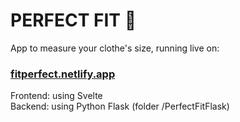 <h1>PERFECT FIT 👕</h1>
App to measure your clothe's size, running live on:
<h3><a href="https://fitperfect.netlify.app/">fitperfect.netlify.app</a></h3>

Frontend: using Svelte
<br>
Backend: using Python Flask (folder /PerfectFitFlask)
